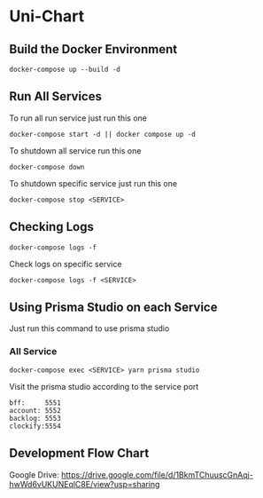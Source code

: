 # Uni-Chart

## Build the Docker Environment

```
docker-compose up --build -d
```

## Run All Services

To run all run service just run this one

```
docker-compose start -d || docker compose up -d
```

To shutdown all service run this one

```
docker-compose down
```

To shutdown specific service just run this one

```
docker-compose stop <SERVICE>
```

## Checking Logs

```
docker-compose logs -f
```

Check logs on specific service

```
docker-compose logs -f <SERVICE>
```

## Using Prisma Studio on each Service

Just run this command to use prisma studio

### All Service

```
docker-compose exec <SERVICE> yarn prisma studio
```

Visit the prisma studio according to the service port

```
bff:     5551
account: 5552
backlog: 5553
clockify:5554
```

## Development Flow Chart

Google Drive: https://drive.google.com/file/d/1BkmTChuuscGnAqj-hwWd6vUKUNEqlC8E/view?usp=sharing
